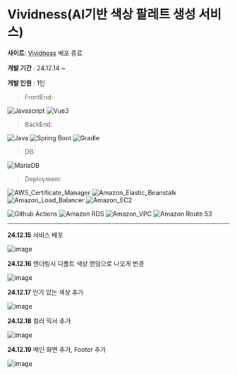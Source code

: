 # Vividness(AI기반 색상 팔레트 생성 서비스)

**사이트**: [Vividness](https://www.vividness.co/) 배포 종료

**개발 기간** : 24.12.14 ~

**개발 인원** : 1인

> FrontEnd:

![Javascript](https://img.shields.io/badge/Javascript-F7DF1E?style=flat&logo=javascript&logoColor=white)
![Vue3](https://img.shields.io/badge/Vue3-4FC08D?style=flat&logo=vuedotjs&logoColor=white)

> BackEnd:

![Java](https://img.shields.io/badge/Java-17-007396.svg?&logo=java&color=red)
![Spring Boot](https://img.shields.io/badge/Spring_Boot-6DB33F?style=flat&logo=springboot&logoColor=white)
![Gradle](https://img.shields.io/badge/Gradle-02303A?style=flat&logo=gradle&logoColor=white)

> DB:

![MariaDB](https://img.shields.io/badge/MariaDB-003545?style=flat&logo=mariadb&logoColor=white)

> Deployment:

![AWS_Certificate_Manager](https://img.shields.io/badge/AWS_Certificate_Manager-e84845?style=flat&logo=awscertificatemanager&logoColor=white)
![Amazon_Elastic_Beanstalk](https://img.shields.io/badge/Amazon_Elastic_Beanstalk-e66d00?style=flat&logo=amazonelasticbeanstalk&logoColor=white)
![Amazon_Load_Balancer](https://img.shields.io/badge/Amazon_Load_Balancer-ed8134?style=flat&logo=amazonloadbalancer&logoColor=white) 
![Amazon_EC2](https://img.shields.io/badge/Amazon_EC2-FF9900?style=flat&logo=amazonec2&logoColor=white)

![Github Actions](https://img.shields.io/badge/Github_Actions-2088FF?style=flat&logo=githubactions&logoColor=white)
![Amazon RDS](https://img.shields.io/badge/Amazon_RDS-527FFF?style=flat&logo=amazonrds&logoColor=white) 
![Amazon_VPC](https://img.shields.io/badge/Amazon_VPC-5e33b6?style=flat&logo=amazonvpc&logoColor=white)
![Amazon Route 53](https://img.shields.io/badge/Route_53-8C4FFF?style=flat&logo=amazonroute53&logoColor=white) 


---

**24.12.15**
서비스 배포

![image](https://github.com/user-attachments/assets/b40322dd-ff8b-45fa-afeb-c941edb49489)

**24.12.16**
렌더링시 디폴트 색상 랜덤으로 나오게 변경

![image](https://github.com/user-attachments/assets/cc11786a-41fc-4238-aa1d-1c41c58764cd)

**24.12.17**
인기 있는 색상 추가

![image](https://github.com/user-attachments/assets/5cd791b0-6b47-4a99-89ed-cd01ea5285b4)

**24.12.18**
컬러 믹서 추가

![image](https://github.com/user-attachments/assets/0331e971-d4bf-49a5-a804-6c9fd1a67ab4)

**24.12.19**
메인 화면 추가, Footer 추가

![image](https://github.com/user-attachments/assets/c85e91d9-a482-4a99-b746-f6033bb57f56)

